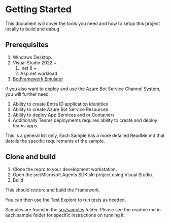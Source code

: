 # Getting Started

This document will cover the tools you need and how to setup this project locally to build and debug

## Prerequisites

1. Windows Desktop.
1. Visual Studio 2022 +
    1. .net 8 +
    1. Asp.net workload
1. [BotFramework Emulator](https://github.com/microsoft/BotFramework-Emulator/releases)

if you also want to deploy and use the Azure Bot Service Channel System, you will further need:

1. Ability to create Entra ID application identities
1. Ability to create Azure Bot Service Resources
1. Ability to deploy App Services and or Containers
1. Additionally Teams deployments requires ability to create and deploy teams apps.

This is a general list only, Each Sample has a more detailed ReadMe.md that details the specific requirements of the sample.

## Clone and build

1. Clone the repro to your development workstation.
1. Open the src\Microsoft.Agents.SDK.sln project using Visual Studio.
1. Build

This should restore and build the Framework.

You can then use the Test Explore to run tests as needed.

Samples are found in the [src/samples](src/samples) folder.  Please see the readme.md in each sample folder for specific instructions on running it.
